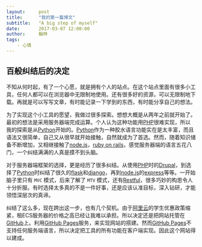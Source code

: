 ```yaml
---
layout:     post
title:      "我的第一篇博文"
subtitle:   "A big step of myself"
date:       2017-03-07 12:00:00
author:     翰林
tags:
    - 心情
---
```

## 百般纠结后的决定

不知从何时起，有了一个心愿，就是拥有个人的站点。在这个站点里面有很多小工具，任何人都可以在浏览器中无限制地使用。还有很多好的资源，可以无限制地下载。再就是可以写写文章，有时能记录一下学到的东西，有时能分享自己的想法。

为了实现这个小工具的愿望，我做过很多探索。想想大概是从两年之前就开始了。最初的想法是采用服务器端完成运算。个人认为这种功能用[PHP][1]很难实现，所以我的探索是从[Python][2]开始的。[Python][2]作为一种胶水语言功能实在是太丰富，而且语法又很简单，自己又从很早就开始接触，自然就成为了首选。然而，随着知识储备不断增加，又相继接触了[node.js][3]，[ruby on rails][4]，感觉服务器端的语言五花八门，一个纠结满满的人真是摸不到头脑。

对于服务器端框架的选择，更是经历了很多纠结。从使用[PHP][1]时的[Drupal][5]，到选择了[Python][2]时纠结了很久的[flask][6]和[django][7]，再到[node.js][3]的[express][8]等等。一开始脑子里只有 ``MVC`` 模式，后来了解了 ``MTV`` 模式，还有[Restful][9]，很多巧妙的构思令人十分折服。有时选择太多真的不是一件好事，还是应该认准目标，深入钻研，才能领悟深层次的真谛。

纠结了这么多，现在跨出这一步，也有几个契机。由于[阿里云][10]的学生优惠政策缩紧，租ECS服务器的价格之高已经让我难以承担。所以决定还是把网站托管在[GitHub][11]上。利用[GitHub Pages][12]服务，来实现网站的搭建。然而[GitHub Pages][12]不支持任何服务端语言，所以决定把工具的所有功能在客户端实现。因此这个网站得以建成。

[1]: http://www.php.net/

[2]: https://www.python.org/

[3]: https://nodejs.org/en/

[4]: http://rubyonrails.org/

[5]: https://www.drupal.org/

[6]: http://flask.pocoo.org/

[7]: https://www.djangoproject.com/

[8]: http://www.expressjs.com.cn/

[9]: http://baike.baidu.com/link?url=OBvLBFM-uIPOrJYYV8ACQTfqP84r67yS0fGy4gdr4tFrRcT8uR-hiOmiSPCJ3NjCNuSDkI9WPLM1PdjQCcHJEa

[10]: https://www.aliyun.com/

[11]: https://github.com/

[12]: https://pages.github.com/


